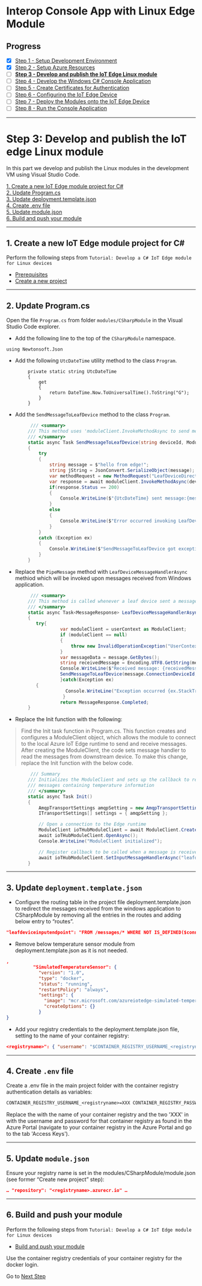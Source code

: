 # Interop Console App with Linux Edge Module
## Progress

- [x] [Step 1 - Setup Development Environment](./Setup%20Development%20Environment.MD)   
- [x] [Step 2 - Setup Azure Resources](./Setup%20Azure%20Resources.MD)  
- [ ] [**Step 3 - Develop and publish the IoT Edge Linux module**](./Develop%20and%20publish%20the%20IoT%20edge%20Linux%20module.MD)  
- [ ] [Step 4 - Develop the Windows C# Console Application](./Develop%20the%20Windows%20C%23%20Console%20Application.MD)  
- [ ] [Step 5 - Create Certificates for Authentication](./Create%20Certificates%20for%20Authentication.MD)  
- [ ] [Step 6 - Configuring the IoT Edge Device](./Configuring%20the%20IoT%20Edge%20Device.MD)  
- [ ] [Step 7 - Deploy the Modules onto the IoT Edge Device](./Deploy%20the%20Modules%20onto%20the%20IoT%20Edge%20Device.MD)  
- [ ] [Step 8 - Run the Console Application](./Run%20the%20Console%20Application.MD)  
---
# Step 3: Develop and publish the IoT edge Linux module
In this part we develop and publish the Linux modules in the development VM using Visual Studio Code.

[1. Create a new IoT Edge module project for C#](step1)  
[2. Update Program.cs](step2)  
[3. Update deployment.template.json](step3)  
[4. Create .env file](step4)  
[5. Update module.json](step5)  
[6. Build and push your module](step6)   

---
<a name="step1"></a>
## 1. Create a new IoT Edge module project for C#
Perform the following steps from `Tutorial: Develop a C# IoT Edge module for Linux devices`
* [Prerequisites](https://docs.microsoft.com/azure/iot-edge/tutorial-csharp-module#prerequisites)
* [Create a new project](https://docs.microsoft.com/azure/iot-edge/tutorial-csharp-module#create-a-new-project)
---
<a name="step2"></a>
## 2. Update Program.cs
Open the file `Program.cs` from folder `modules/CSharpModule` in the Visual Studio Code explorer. 

* Add the following line to the top of the `CSharpModule` namespace.
```chsarp
using Newtonsoft.Json
```

* Add the following `UtcDateTime` utility method to the class `Program`.
```chsarp
        private static string UtcDateTime
        {
            get
            {
                return DateTime.Now.ToUniversalTime().ToString("G");
            }
        }
```

* Add the `SendMessageToLeafDevice` method to the class `Program`. 

```csharp
         /// <summary>
        /// This method uses 'moduleClient.InvokeMethodAsync to send messages to leaf device.
        /// </summary>
        static async Task SendMessageToLeafDevice(string deviceId, ModuleClient moduleClient )
        {
            try
            {
                string message = $"hello from edge!";
                string jString = JsonConvert.SerializeObject(message);
                var methodRequest = new MethodRequest("LeafDeviceDirectMethod", Encoding.UTF8.GetBytes(jString));
                var response = await moduleClient.InvokeMethodAsync(deviceId, methodRequest);
                if(response.Status == 200)
                {
                    Console.WriteLine($"{UtcDateTime} sent message:{message}");
                }
                else
                {
                    Console.WriteLine($"Error occurred invoking LeafDeviceDirectMethod. error status code {response.Status}");
                }
   	        }
            catch (Exception ex)
            {
                Console.WriteLine($"SendMessageToLeafDevice got exception {ex.Message}");
            }
        }

```

* Replace the `PipeMessage` method with `LeafDeviceMessageHandlerAsync` methiod which will be invoked upon messages received from Windows application.
```csharp
         /// <summary>
        /// This method is called whenever a leaf device sent a message to edge. 
        /// </summary>
        static async Task<MessageResponse> LeafDeviceMessageHandlerAsync(Message message, object userContext)
        {
	       try{
                    var moduleClient = userContext as ModuleClient;
                    if (moduleClient == null)
                    {
                        throw new InvalidOperationException("UserContext doesn't contain " + "expected values");
                    }
                    var messageData = message.GetBytes();
                    string receivedMessage = Encoding.UTF8.GetString(messageData);
                    Console.WriteLine($"Received message: {receivedMessage}");
                    SendMessageToLeafDevice(message.ConnectionDeviceId, moduleClient);
                    }catch(Exception ex)
	       {
                      Console.WriteLine("Exception occurred {ex.StackTrace}");
                     }
                    return MessageResponse.Completed;
        }

```

* Replace the Init function with the following:

> Find the Init task function in Program.cs. This function creates and configures a ModuleClient object, which allows the module to connect to the local Azure IoT Edge runtime to send and receive messages. After creating the ModuleClient, the code sets message handler to read the messages from downstream device. To make this change, replace the Init function with the below code.
```csharp
         /// Summary
        /// Initializes the ModuleClient and sets up the callback to receive
        /// messages containing temperature information
        /// </summary>
        static async Task Init()
        {
            AmqpTransportSettings amqpSetting = new AmqpTransportSettings(TransportType.Amqp_Tcp_Only);
            ITransportSettings[] settings = { amqpSetting };

            // Open a connection to the Edge runtime
            ModuleClient ioTHubModuleClient = await ModuleClient.CreateFromEnvironmentAsync(settings);
            await ioTHubModuleClient.OpenAsync();
            Console.WriteLine("ModuleClient initialized");

            // Register callback to be called when a message is received by the proxy module from leaf device.
            await ioTHubModuleClient.SetInputMessageHandlerAsync("leafdeviceinput", LeafDeviceMessageHandlerAsync, ioTHubModuleClient);
        }

```
---
<a name="step3"></a>
## 3. Update `deployment.template.json`

* Configure the routing table in the project file deployment.template.json to redirect the messages received from the windows application to CSharpModule by removing all the entries in the routes and adding below entry to “routes”.
```json
"leafdeviceinputendpoint": "FROM /messages/* WHERE NOT IS_DEFINED($connectionModuleId) INTO BrokeredEndpoint(\"/modules/CSharpModule/inputs/leafdeviceinput\")"
```

* Remove below temperature sensor module from deployment.template.json as it is not needed.
```json
,
          "SimulatedTemperatureSensor": {
            "version": "1.0",
            "type": "docker",
            "status": "running",
            "restartPolicy": "always",
            "settings": {
              "image": "mcr.microsoft.com/azureiotedge-simulated-temperature-sensor:1.0",
              "createOptions": {}
            }
}

```

* Add your registry credentials to the deployment.template.json file, setting <registryname> to the name of your container registry:
```json
<registryname>": { "username": "$CONTAINER_REGISTRY_USERNAME_<registryname>", "password": "$CONTAINER_REGISTRY_PASSWORD_<registryname>", "address": "<registryname>.azurecr.io" }
```
---
<a name="step4"></a>
## 4. Create `.env` file
Create a .env file in the main project folder with the container registry authentication details as variables:
```txt
CONTAINER_REGISTRY_USERNAME_<registryname>=XXX CONTAINER_REGISTRY_PASSWORD_<registryname>=XXX
```
Replace the <registryname> with the name of your container registry and the two 'XXX' in with the username and password for that container registry as found in the Azure Portal (navigate to your container registry in the Azure Portal and go to the tab 'Access Keys').  

---  
<a name="step5"></a>
## 5. Update `module.json`
Ensure your registry name is set in the modules/CSharpModule/module.json (see former “Create new project” step):
```json
… "repository": "<registryname>.azurecr.io" …
```
---
<a name="step6"></a>
## 6. Build and push your module

Perform the following steps from `Tutorial: Develop a C# IoT Edge module for Linux devices`
* [Build and push your module](https://docs.microsoft.com/azure/iot-edge/tutorial-csharp-module#build-and-push-your-module)

Use the container registry credentials of your container registry for the docker login.

Go to [Next Step](./Develop%20the%20Windows%20C%23%20Console%20Application.MD)  